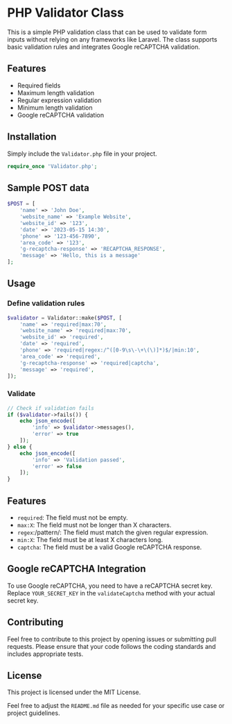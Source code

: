 # PHP Validator Class

This is a simple PHP validation class that can be used to validate form inputs without relying on any frameworks like Laravel. The class supports basic validation rules and integrates Google reCAPTCHA validation.

## Features

- Required fields
- Maximum length validation
- Regular expression validation
- Minimum length validation
- Google reCAPTCHA validation

## Installation

Simply include the `Validator.php` file in your project.

```php
require_once 'Validator.php';
```

## Sample POST data
```php
$POST = [
    'name' => 'John Doe',
    'website_name' => 'Example Website',
    'website_id' => '123',
    'date' => '2023-05-15 14:30',
    'phone' => '123-456-7890',
    'area_code' => '123',
    'g-recaptcha-response' => 'RECAPTCHA_RESPONSE',
    'message' => 'Hello, this is a message'
];
```

## Usage
### Define validation rules
```php
$validator = Validator::make($POST, [
    'name' => 'required|max:70',
    'website_name' => 'required|max:70',
    'website_id' => 'required',
    'date' => 'required',
    'phone' => 'required|regex:/^([0-9\s\-\+\(\)]*)$/|min:10',
    'area_code' => 'required',
    'g-recaptcha-response' => 'required|captcha',
    'message' => 'required',
]);
```

### Validate 
```php
// Check if validation fails
if ($validator->fails()) {
    echo json_encode([
        'info' => $validator->messages(),
        'error' => true
    ]);
} else {
    echo json_encode([
        'info' => 'Validation passed',
        'error' => false
    ]);
}
```

## Features

- `required`: The field must not be empty.
- `max:X`: The field must not be longer than X characters.
- `regex`:/pattern/: The field must match the given regular expression.
- `min:X`: The field must be at least X characters long.
- `captcha`: The field must be a valid Google reCAPTCHA response.

## Google reCAPTCHA Integration

To use Google reCAPTCHA, you need to have a reCAPTCHA secret key. Replace `YOUR_SECRET_KEY` in the `validateCaptcha` method with your actual secret key.

## Contributing

Feel free to contribute to this project by opening issues or submitting pull requests. Please ensure that your code follows the coding standards and includes appropriate tests.

## License

This project is licensed under the MIT License.

Feel free to adjust the `README.md` file as needed for your specific use case or project guidelines.